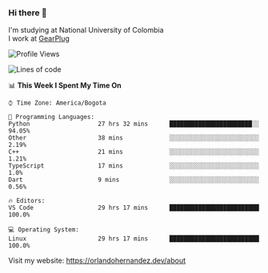 ### Hi there 👋


<!--**AR4Z/AR4Z** is a ✨ _special_ ✨ repository because its `README.md` (this file) appears on your GitHub profile.

Here are some ideas to get you started:-->
I'm studying at National University of Colombia
<br>
I work at <a href="https://gearplug.io/en/">GearPlug</a>
<br>

<!--START_SECTION:waka-->
![Profile Views](http://img.shields.io/badge/Profile%20Views-0-blue)

![Lines of code](https://img.shields.io/badge/From%20Hello%20World%20I%27ve%20Written-22.1%20million%20lines%20of%20code-blue)

📊 **This Week I Spent My Time On** 

```text
⌚︎ Time Zone: America/Bogota

💬 Programming Languages: 
Python                   27 hrs 32 mins      ███████████████████████░░   94.05% 
Other                    38 mins             ░░░░░░░░░░░░░░░░░░░░░░░░░   2.19% 
C++                      21 mins             ░░░░░░░░░░░░░░░░░░░░░░░░░   1.21% 
TypeScript               17 mins             ░░░░░░░░░░░░░░░░░░░░░░░░░   1.0% 
Dart                     9 mins              ░░░░░░░░░░░░░░░░░░░░░░░░░   0.56%

🔥 Editors: 
VS Code                  29 hrs 17 mins      █████████████████████████   100.0%

💻 Operating System: 
Linux                    29 hrs 17 mins      █████████████████████████   100.0%

```


<!--END_SECTION:waka-->


Visit my website: https://orlandohernandez.dev/about

